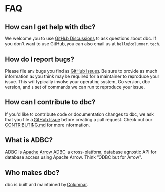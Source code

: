<!-- Copyright (c) 2025 Columnar Technologies.  All rights reserved. -->

# FAQ

## How can I get help with dbc?

We welcome you to use [GitHub Discussions](https://github.com/columnar-tech/dbc/discussions) to ask questions about dbc. If you don't want to use GitHub, you can also email us at `hello@columnar.tech`.

## How do I report bugs?

Please file any bugs you find as [GitHub Issues](https://github.com/columnar-tech/dbc/discussions). Be sure to provide as much information as you think may be required for a maintainer to reproduce your issue. This will typically involve your operating system, Go version, dbc version, and a set of commands we can run to reproduce your issue.

## How can I contribute to dbc?

If you'd like to contribute code or documentation changes to dbc, we ask that you file a [GitHub Issue](https://github.com/columnar-tech/dbc/issues) before creating a pull request. Check out our [CONTRIBUTING.md](https://github.com/columnar-tech/dbc/blob/main/CONTRIBUTING.md) for more information.

## What is ADBC?

ADBC is [Apache Arrow ADBC](http://arrow.apache.org/adbc), a cross-platform, database agnostic API for database access using Apache Arrow. Think "ODBC but for Arrow".

## Who makes dbc?

dbc is built and maintained by [Columnar](https://columnar.tech).
